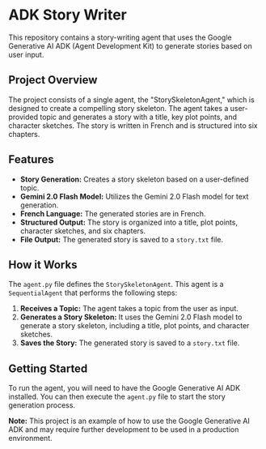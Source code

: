 # ADK Story Writer

This repository contains a story-writing agent that uses the Google Generative AI ADK (Agent Development Kit) to generate stories based on user input.

## Project Overview

The project consists of a single agent, the "StorySkeletonAgent," which is designed to create a compelling story skeleton. The agent takes a user-provided topic and generates a story with a title, key plot points, and character sketches. The story is written in French and is structured into six chapters.

## Features

*   **Story Generation:** Creates a story skeleton based on a user-defined topic.
*   **Gemini 2.0 Flash Model:** Utilizes the Gemini 2.0 Flash model for text generation.
*   **French Language:** The generated stories are in French.
*   **Structured Output:** The story is organized into a title, plot points, character sketches, and six chapters.
*   **File Output:** The generated story is saved to a `story.txt` file.

## How it Works

The `agent.py` file defines the `StorySkeletonAgent`. This agent is a `SequentialAgent` that performs the following steps:

1.  **Receives a Topic:** The agent takes a topic from the user as input.
2.  **Generates a Story Skeleton:** It uses the Gemini 2.0 Flash model to generate a story skeleton, including a title, plot points, and character sketches.
3.  **Saves the Story:** The generated story is saved to a `story.txt` file.

## Getting Started

To run the agent, you will need to have the Google Generative AI ADK installed. You can then execute the `agent.py` file to start the story generation process.

**Note:** This project is an example of how to use the Google Generative AI ADK and may require further development to be used in a production environment.